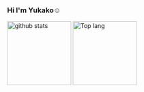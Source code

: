 ### Hi I'm Yukako:relaxed:

<p align="left"> 
  <img alt="github stats" height="150px" src="https://github-readme-stats.vercel.app/api?username=yuko1113&show_icons=true&theme=gruvbox" />
  <img alt="Top lang" height="150px" src="https://github-readme-stats.vercel.app/api/top-langs/?username=yuko1113&layout=compact&theme=gruvbox" />
</p>
